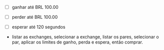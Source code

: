 - [ ] ganhar até BRL 100.00

- [ ] perder até BRL 100.00

- [ ] esperar até 120 segundos

- listar as exchanges, selecionar a exchange, listar os pares, selecionar o par, aplicar os limites de ganho, perda e espera, então comprar.
